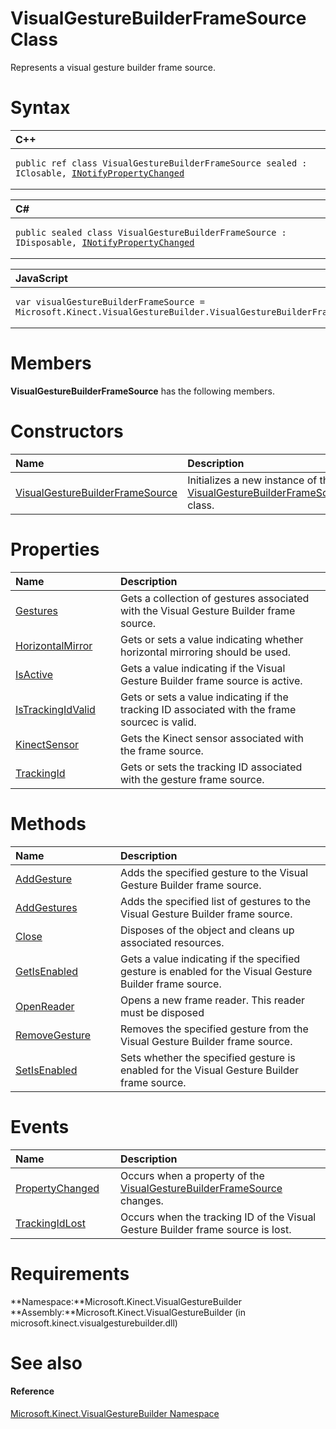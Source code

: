 VisualGestureBuilderFrameSource Class  
=====================================  

Represents a visual gesture builder frame source. <span id="syntaxSection"></span>

Syntax  
======  

<table>
<colgroup>
<col width="100%" />
</colgroup>
<thead>
<tr class="header">
<th align="left">C++</th>
</tr>
</thead>
<tbody>
<tr class="odd">
<td align="left"><pre><code>public ref class VisualGestureBuilderFrameSource sealed : IClosable, <a href="../Data/INotifyPropertyChanged.md">INotifyPropertyChanged</a></code></pre></td>
</tr>
</tbody>
</table>

<table>
<colgroup>
<col width="100%" />
</colgroup>
<thead>
<tr class="header">
<th align="left">C#</th>
</tr>
</thead>
<tbody>
<tr class="odd">
<td align="left"><pre><code>public sealed class VisualGestureBuilderFrameSource : IDisposable, <a href="../Data/INotifyPropertyChanged.md">INotifyPropertyChanged</a></code></pre></td>
</tr>
</tbody>
</table>

<table>
<colgroup>
<col width="100%" />
</colgroup>
<thead>
<tr class="header">
<th align="left">JavaScript</th>
</tr>
</thead>
<tbody>
<tr class="odd">
<td align="left"><pre><code>var visualGestureBuilderFrameSource = Microsoft.Kinect.VisualGestureBuilder.VisualGestureBuilderFrameSource;</code></pre></td>
</tr>
</tbody>
</table>

<span id="classMembersSection"></span>

Members  
=======  

**VisualGestureBuilderFrameSource** has the following members.  

<span id="publicconstructorsSection"></span>

Constructors  
============  

<table>
<colgroup>
<col width="30%" />
<col width="60%" />
</colgroup>
<thead>
<tr class="header">
<th align="left">Name</th>
<th align="left">Description</th>
</tr>
</thead>
<tbody>
<tr class="odd">
<td align="left"><a href="VisualGestureBuilderFrameS/VisualGestureBuilderFrameS.md">VisualGestureBuilderFrameSource</a></td>
<td align="left">Initializes a new instance of the <a href="">VisualGestureBuilderFrameSource</a> class.</td>
</tr>
</tbody>
</table>

<span id="publicpropertiesSection"></span>

Properties  
==========  

<table>
<colgroup>
<col width="30%" />
<col width="60%" />
</colgroup>
<thead>
<tr class="header">
<th align="left">Name</th>
<th align="left">Description</th>
</tr>
</thead>
<tbody>
<tr class="odd">
<td align="left"><a href="VisualGestureBuilderFrameS/Properties/Gestures_Property.md">Gestures</a></td>
<td align="left">Gets a collection of gestures associated with the Visual Gesture Builder frame source.</td>
</tr>
<tr class="even">
<td align="left"><a href="VisualGestureBuilderFrameS/Properties/HorizontalMirror_Property.md">HorizontalMirror</a></td>
<td align="left">Gets or sets a value indicating whether horizontal mirroring should be used.</td>
</tr>
<tr class="odd">
<td align="left"><a href="VisualGestureBuilderFrameS/Properties/IsActive_Property.md">IsActive</a></td>
<td align="left">Gets a value indicating if the Visual Gesture Builder frame source is active.</td>
</tr>
<tr class="even">
<td align="left"><a href="VisualGestureBuilderFrameS/Properties/IsTrackingIdValid_Property.md">IsTrackingIdValid</a></td>
<td align="left">Gets or sets a value indicating if the tracking ID associated with the frame sourcec is valid.</td>
</tr>
<tr class="odd">
<td align="left"><a href="VisualGestureBuilderFrameS/Properties/KinectSensor_Property.md">KinectSensor</a></td>
<td align="left">Gets the Kinect sensor associated with the frame source.</td>
</tr>
<tr class="even">
<td align="left"><a href="VisualGestureBuilderFrameS/Properties/TrackingId_Property.md">TrackingId</a></td>
<td align="left">Gets or sets the tracking ID associated with the gesture frame source.</td>
</tr>
</tbody>
</table>

<span id="publicmethodsSection"></span>

Methods  
=======  

<table>
<colgroup>
<col width="30%" />
<col width="60%" />
</colgroup>
<thead>
<tr class="header">
<th align="left">Name</th>
<th align="left">Description</th>
</tr>
</thead>
<tbody>
<tr class="odd">
<td align="left"><a href="VisualGestureBuilderFrameS/Methods/AddGesture_Method.md">AddGesture</a></td>
<td align="left">Adds the specified gesture to the Visual Gesture Builder frame source.</td>
</tr>
<tr class="even">
<td align="left"><a href="VisualGestureBuilderFrameS/Methods/AddGestures_Method.md">AddGestures</a></td>
<td align="left">Adds the specified list of gestures to the Visual Gesture Builder frame source.</td>
</tr>
<tr class="odd">
<td align="left"><a href="VisualGestureBuilderFrameS/Methods/Close_Method.md">Close</a></td>
<td align="left">Disposes of the object and cleans up associated resources.</td>
</tr>
<tr class="even">
<td align="left"><a href="VisualGestureBuilderFrameS/Methods/GetIsEnabled_Method.md">GetIsEnabled</a></td>
<td align="left">Gets a value indicating if the specified gesture is enabled for the Visual Gesture Builder frame source.</td>
</tr>
<tr class="odd">
<td align="left"><a href="VisualGestureBuilderFrameS/Methods/OpenReader_Method.md">OpenReader</a></td>
<td align="left">Opens a new frame reader. This reader must be disposed</td>
</tr>
<tr class="even">
<td align="left"><a href="VisualGestureBuilderFrameS/Methods/RemoveGesture_Method.md">RemoveGesture</a></td>
<td align="left">Removes the specified gesture from the Visual Gesture Builder frame source.</td>
</tr>
<tr class="odd">
<td align="left"><a href="VisualGestureBuilderFrameS/Methods/SetIsEnabled_Method.md">SetIsEnabled</a></td>
<td align="left">Sets whether the specified gesture is enabled for the Visual Gesture Builder frame source.</td>
</tr>
</tbody>
</table>

<span id="publiceventsSection"></span>

Events  
======  

<table>
<colgroup>
<col width="30%" />
<col width="60%" />
</colgroup>
<thead>
<tr class="header">
<th align="left">Name</th>
<th align="left">Description</th>
</tr>
</thead>
<tbody>
<tr class="odd">
<td align="left"><a href="VisualGestureBuilderFrameS/Events/PropertyChanged_Event.md">PropertyChanged</a></td>
<td align="left">Occurs when a property of the <a href="">VisualGestureBuilderFrameSource</a> changes.</td>
</tr>
<tr class="even">
<td align="left"><a href="VisualGestureBuilderFrameS/Events/TrackingIdLost_Event.md">TrackingIdLost</a></td>
<td align="left">Occurs when the tracking ID of the Visual Gesture Builder frame source is lost.</td>
</tr>
</tbody>
</table>

<span id="requirements"></span>

Requirements  
============  

**Namespace:**Microsoft.Kinect.VisualGestureBuilder  
**Assembly:**Microsoft.Kinect.VisualGestureBuilder (in microsoft.kinect.visualgesturebuilder.dll)  

<span id="ID4E3"></span>

See also  
========  

<span id="ID4E5"></span>
#### Reference  

[Microsoft.Kinect.VisualGestureBuilder Namespace](../Kinect.VisualGestureBuilder.md)  



<!--Please do not edit the data in the comment block below.-->
<!--
TOCTitle : VisualGestureBuilderFrameSource Class
RLTitle : VisualGestureBuilderFrameSource Class
KeywordK : VisualGestureBuilderFrameSource class, about
HelpPriority : 2
TopicType : apiref
KeywordF : Microsoft.Kinect.VisualGestureBuilder.VisualGestureBuilderFrameSource
KeywordF : VisualGestureBuilderFrameSource
KeywordF : Microsoft.Kinect.VisualGestureBuilder.VisualGestureBuilderFrameSource
KeywordA : T:Microsoft.Kinect.VisualGestureBuilder.VisualGestureBuilderFrameSource
AssetID : T:Microsoft.Kinect.VisualGestureBuilder.VisualGestureBuilderFrameSource
Locale : en-us
CommunityContent : 1
APIType : Managed
APILocation : microsoft.kinect.visualgesturebuilder.dll
APIName : Microsoft.Kinect.VisualGestureBuilder.VisualGestureBuilderFrameSource
TargetOS : Windows
TopicType : kbSyntax
DevLang : VB
DevLang : CSharp
DevLang : JavaScript
DevLang : C++
DocSet : K4Wv2
ProjType : K4Wv2Proj
Technology : Kinect for Windows
Product : Kinect for Windows SDK v2
productversion : 20
-->
